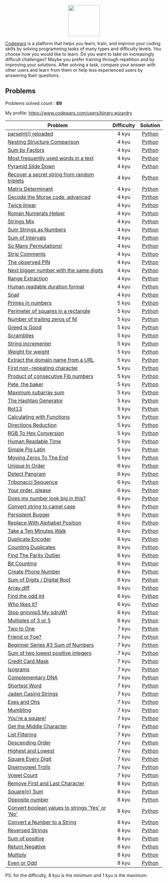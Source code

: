 <p align="center">
    <a href="https://www.codewars.com/">
        <img height=100 src="https://www.qualified.io/shared/images/codewars-black-large-24a9d355.png">
    </a>
</p>

[Codewars](https://www.codewars.com/) is a platform that helps you learn, train, and improve your coding skills by solving programming tasks of many types and difficulty levels. 
You choose how you would like to learn. Do you want to take on increasingly difficult challenges? Maybe you prefer training through repetition and by improving your solutions. 
After solving a task, compare your answer with other users and learn from them or help less experienced users by answering their questions.

## Problems

Problems solved count : **89**

My profile: https://www.codewars.com/users/binary.wizardry

| Problem | Difficulty | Solution |
|---------|:----------:|:------:|
| [parseInt() reloaded](https://www.codewars.com/kata/525c7c5ab6aecef16e0001a5) | 4 kyu | [Python](Python/4%20kyu/parseInt()%20reloaded.py) |
| [Nesting Structure Comparison](https://www.codewars.com/kata/520446778469526ec0000001) | 4 kyu | [Python](Python/4%20kyu/Nesting%20Structure%20Comparison.py) |
| [Sum by Factors](https://www.codewars.com/kata/54d496788776e49e6b00052f) | 4 kyu | [Python](Python/4%20kyu/Sum%20by%20Factors.py) |
| [Most frequently used words in a text](https://www.codewars.com/kata/51e056fe544cf36c410000fb) | 4 kyu | [Python](Python/4%20kyu/Most%20frequently%20used%20words%20in%20a%20text.py) |
| [Pyramid Slide Down](https://www.codewars.com/kata/551f23362ff852e2ab000037) | 4 kyu | [Python](Python/4%20kyu/Pyramid%20Slide%20Down.py) |
| [Recover a secret string from random triplets](https://www.codewars.com/kata/53f40dff5f9d31b813000774) | 4 kyu | [Python](Python/4%20kyu/Recover%20a%20secret%20string%20from%20random%20triplets.py) |
| [Matrix Determinant](https://www.codewars.com/kata/52a382ee44408cea2500074c) | 4 kyu | [Python](Python/4%20kyu/Matrix%20Determinant.py) |
| [Decode the Morse code, advanced](https://www.codewars.com/kata/54b72c16cd7f5154e9000457) | 4 kyu | [Python](Python/4%20kyu/Decode%20the%20Morse%20code,%20advanced.py) |
| [Twice linear](https://www.codewars.com/kata/5672682212c8ecf83e000050) | 4 kyu | [Python](Python/4%20kyu/Twice%20linear.py) |
| [Roman Numerals Helper](https://www.codewars.com/kata/51b66044bce5799a7f000003) | 4 kyu | [Python](Python/4%20kyu/Roman%20Numerals%20Helper.py) |
| [Strings Mix](https://www.codewars.com/kata/5629db57620258aa9d000014) | 4 kyu | [Python](Python/4%20kyu/Strings%20Mix.py) |
| [Sum Strings as Numbers](https://www.codewars.com/kata/5324945e2ece5e1f32000370) | 4 kyu | [Python](Python/4%20kyu/Sum%20Strings%20as%20Numbers.py) |
| [Sum of Intervals](https://www.codewars.com/kata/52b7ed099cdc285c300001cd) | 4 kyu | [Python](Python/4%20kyu/Sum%20of%20Intervals.py) |
| [So Many Permutations!](https://www.codewars.com/kata/5254ca2719453dcc0b00027d) | 4 kyu | [Python](Python/4%20kyu/So%20Many%20Permutations!.py) |
| [Strip Comments](https://www.codewars.com/kata/51c8e37cee245da6b40000bd) | 4 kyu | [Python](Python/4%20kyu/Strip%20Comments.py) |
| [The observed PIN](https://www.codewars.com/kata/5263c6999e0f40dee200059d) | 4 kyu | [Python](Python/4%20kyu/The%20observed%20PIN.py) |
| [Next bigger number with the same digits](https://www.codewars.com/kata/55983863da40caa2c900004e) | 4 kyu | [Python](Python/4%20kyu/Next%20bigger%20number%20with%20the%20same%20digits.py) |
| [Range Extraction](https://www.codewars.com/kata/51ba717bb08c1cd60f00002f) | 4 kyu | [Python](Python/4%20kyu/Range%20Extraction.py) |
| [Human readable duration format](https://www.codewars.com/kata/52742f58faf5485cae000b9a) | 4 kyu | [Python](Python/4%20kyu/Human%20readable%20duration%20format.py) |
| [Snail](https://www.codewars.com/kata/521c2db8ddc89b9b7a0000c1) | 4 kyu | [Python](Python/4%20kyu/Snail.py) |
| [Primes in numbers](https://www.codewars.com/kata/54d512e62a5e54c96200019e) | 5 kyu | [Python](Python/5%20kyu/Primes%20in%20numbers.py) |
| [Perimeter of squares in a rectangle](https://www.codewars.com/kata/559a28007caad2ac4e000083) | 5 kyu | [Python](Python/5%20kyu/Perimeter%20of%20squares%20in%20a%20rectangle.py) |
| [Number of trailing zeros of N!](https://www.codewars.com/kata/52f787eb172a8b4ae1000a34) | 5 kyu | [Python](Python/5%20kyu/Number%20of%20trailing%20zeros%20of%20N!.py) |
| [Greed is Good](https://www.codewars.com/kata/5270d0d18625160ada0000e4) | 5 kyu | [Python](Python/5%20kyu/Greed%20is%20Good.py) |
| [Scramblies](https://www.codewars.com/kata/55c04b4cc56a697bb0000048) | 5 kyu | [Python](Python/5%20kyu/Scramblies.py) |
| [String incrementer](https://www.codewars.com/kata/54a91a4883a7de5d7800009c) | 5 kyu | [Python](Python/5%20kyu/String%20incrementer.py) |
| [Weight for weight](https://www.codewars.com/kata/55c6126177c9441a570000cc) | 5 kyu | [Python](Python/5%20kyu/Weight%20for%20weight.py) |
| [Extract the domain name from a URL](https://www.codewars.com/kata/514a024011ea4fb54200004b) | 5 kyu | [Python](Python/5%20kyu/Extract%20the%20domain%20name%20from%20a%20URL.py) |
| [First non-repeating character](https://www.codewars.com/kata/52bc74d4ac05d0945d00054e) | 5 kyu | [Python](Python/5%20kyu/First%20non-repeating%20character.py) |
| [Product of consecutive Fib numbers](https://www.codewars.com/kata/5541f58a944b85ce6d00006a) | 5 kyu | [Python](Python/5%20kyu/Product%20of%20consecutive%20Fib%20numbers.py) |
| [Pete, the baker](https://www.codewars.com/kata/525c65e51bf619685c000059) | 5 kyu | [Python](Python/5%20kyu/Pete,%20the%20baker.py) |
| [Maximum subarray sum](https://www.codewars.com/kata/54521e9ec8e60bc4de000d6c) | 5 kyu | [Python](Python/5%20kyu/Maximum%20subarray%20sum.py) |
| [The Hashtag Generator](https://www.codewars.com/kata/52449b062fb80683ec000024) | 5 kyu | [Python](Python/5%20kyu/The%20Hashtag%20Generator.py) |
| [Rot13](https://www.codewars.com/kata/530e15517bc88ac656000716) | 5 kyu | [Python](Python/5%20kyu/Rot13.py) |
| [Calculating with Functions](https://www.codewars.com/kata/525f3eda17c7cd9f9e000b39) | 5 kyu | [Python](Python/5%20kyu/Calculating%20with%20Functions.py) |
| [Directions Reduction](https://www.codewars.com/kata/550f22f4d758534c1100025a) | 5 kyu | [Python](Python/5%20kyu/Directions%20Reduction.py) |
| [RGB To Hex Conversion](https://www.codewars.com/kata/513e08acc600c94f01000001) | 5 kyu | [Python](Python/5%20kyu/RGB%20To%20Hex%20Conversion.py) |
| [Human Readable Time](https://www.codewars.com/kata/52685f7382004e774f0001f7) | 5 kyu | [Python](Python/5%20kyu/Human%20Readable%20Time.py) |
| [Simple Pig Latin](https://www.codewars.com/kata/520b9d2ad5c005041100000f) | 5 kyu | [Python](Python/5%20kyu/Simple%20Pig%20Latin.py) |
| [Moving Zeros To The End](https://www.codewars.com/kata/52597aa56021e91c93000cb0) | 5 kyu | [Python](Python/5%20kyu/Moving%20Zeros%20To%20The%20End.py) |
| [Unique In Order](https://www.codewars.com/kata/54e6533c92449cc251001667) | 6 kyu | [Python](Python/6%20kyu/Unique%20In%20Order.py) |
| [Detect Pangram](https://www.codewars.com/kata/545cedaa9943f7fe7b000048) | 6 kyu | [Python](Python/6%20kyu/Detect%20Pangram.py) |
| [Tribonacci Sequence](https://www.codewars.com/kata/556deca17c58da83c00002db) | 6 kyu | [Python](Python/6%20kyu/Tribonacci%20Sequence.py) |
| [Your order, please](https://www.codewars.com/kata/55c45be3b2079eccff00010f) | 6 kyu | [Python](Python/6%20kyu/Your%20order,%20please.py) |
| [Does my number look big in this?](https://www.codewars.com/kata/5287e858c6b5a9678200083c) | 6 kyu | [Python](Python/6%20kyu/Does%20my%20number%20look%20big%20in%20this%3F.py) |
| [Convert string to camel case](https://www.codewars.com/kata/517abf86da9663f1d2000003) | 6 kyu | [Python](Python/6%20kyu/Convert%20string%20to%20camel%20case.py) |
| [Persistent Bugger](https://www.codewars.com/kata/55bf01e5a717a0d57e0000ec) | 6 kyu | [Python](Python/6%20kyu/Persistent%20Bugger.py) |
| [Replace With Alphabet Position](https://www.codewars.com/kata/546f922b54af40e1e90001da) | 6 kyu | [Python](Python/6%20kyu/Replace%20With%20Alphabet%20Position.py) |
| [Take a Ten Minutes Walk](https://www.codewars.com/kata/54da539698b8a2ad76000228) | 6 kyu | [Python](Python/6%20kyu/Take%20a%20Ten%20Minutes%20Walk.py) |
| [Duplicate Encoder](https://www.codewars.com/kata/54b42f9314d9229fd6000d9c) | 6 kyu | [Python](Python/6%20kyu/Duplicate%20Encoder.py) |
| [Counting Duplicates](https://www.codewars.com/kata/54bf1c2cd5b56cc47f0007a1) | 6 kyu | [Python](Python/6%20kyu/Counting%20Duplicates.py) |
| [Find The Parity Outlier](https://www.codewars.com/kata/5526fc09a1bbd946250002dc) | 6 kyu | [Python](Python/6%20kyu/Find%20The%20Parity%20Outlier.py) |
| [Bit Counting](https://www.codewars.com/kata/526571aae218b8ee490006f4) | 6 kyu | [Python](Python/6%20kyu/Bit%20Counting.py) |
| [Create Phone Number](https://www.codewars.com/kata/525f50e3b73515a6db000b83) | 6 kyu | [Python](Python/6%20kyu/Create%20Phone%20Number.py) |
| [Sum of Digits / Digital Root](https://www.codewars.com/kata/541c8630095125aba6000c00) | 6 kyu | [Python](Python/6%20kyu/Sum%20of%20Digits%20Digital%20Root.py) |
| [Array.diff](https://www.codewars.com/kata/523f5d21c841566fde000009) | 6 kyu | [Python](Python/6%20kyu/Array.diff.py) |
| [Find the odd int](https://www.codewars.com/kata/54da5a58ea159efa38000836) | 6 kyu | [Python](Python/6%20kyu/Find%20the%20odd%20int.py) |
| [Who likes it?](https://www.codewars.com/kata/5266876b8f4bf2da9b000362) | 6 kyu | [Python](Python/6%20kyu/Who%20likes%20it%3F.py) |
| [Stop gninnipS My sdroW!](https://www.codewars.com/kata/5264d2b162488dc400000001) | 6 kyu | [Python](Python/6%20kyu/Stop%20gninnipS%20My%20sdroW!.py) |
| [Multiples of 3 or 5](https://www.codewars.com/kata/514b92a657cdc65150000006) | 6 kyu | [Python](Python/6%20kyu/Multiples%20of%203%20or%205.py) |
| [Two to One](https://www.codewars.com/kata/5656b6906de340bd1b0000ac) | 7 kyu | [Python](Python/7%20kyu/Two%20to%20One.py) |
| [Friend or Foe?](https://www.codewars.com/kata/55b42574ff091733d900002f) | 7 kyu | [Python](Python/7%20kyu/Friend%20or%20Foe%3F.py) |
| [Beginner Series #3 Sum of Numbers](https://www.codewars.com/kata/55f2b110f61eb01779000053) | 7 kyu | [Python](Python/7%20kyu/Beginner%20Series%20%233%20Sum%20of%20Numbers.py) |
| [Sum of two lowest positive integers](https://www.codewars.com/kata/558fc85d8fd1938afb000014) | 7 kyu | [Python](Python/7%20kyu/Sum%20of%20two%20lowest%20positive%20integers.py) |
| [Credit Card Mask](https://www.codewars.com/kata/5412509bd436bd33920011bc) | 7 kyu | [Python](Python/7%20kyu/Credit%20Card%20Mask.py) |
| [Isograms](https://www.codewars.com/kata/54ba84be607a92aa900000f1) | 7 kyu | [Python](Python/7%20kyu/Isograms.py) |
| [Complementary DNA](https://www.codewars.com/kata/554e4a2f232cdd87d9000038) | 7 kyu | [Python](Python/7%20kyu/Complementary%20DNA.py) |
| [Shortest Word](https://www.codewars.com/kata/57cebe1dc6fdc20c57000ac9) | 7 kyu | [Python](Python/7%20kyu/Shortest%20Word.py) |
| [Jaden Casing Strings](https://www.codewars.com/kata/5390bac347d09b7da40006f6) | 7 kyu | [Python](Python/7%20kyu/Jaden%20Casing%20Strings.py) |
| [Exes and Ohs](https://www.codewars.com/kata/55908aad6620c066bc00002a) | 7 kyu | [Python](Python/7%20kyu/Exes%20and%20Ohs.py) |
| [Mumbling](https://www.codewars.com/kata/5667e8f4e3f572a8f2000039) | 7 kyu | [Python](Python/7%20kyu/Mumbling.py) |
| [You're a square!](https://www.codewars.com/kata/54c27a33fb7da0db0100040e) | 7 kyu | [Python](Python/7%20kyu/You're%20a%20square!.py) |
| [Get the Middle Character](https://www.codewars.com/kata/56747fd5cb988479af000028) | 7 kyu | [Python](Python/7%20kyu/Get%20the%20Middle%20Character.py) |
| [List Filtering](https://www.codewars.com/kata/53dbd5315a3c69eed20002dd) | 7 kyu | [Python](Python/7%20kyu/List%20Filtering.py) |
| [Descending Order](https://www.codewars.com/kata/5467e4d82edf8bbf40000155) | 7 kyu | [Python](Python/7%20kyu/Descending%20Order.py) |
| [Highest and Lowest](https://www.codewars.com/kata/554b4ac871d6813a03000035) | 7 kyu | [Python](Python/7%20kyu/Highest%20and%20Lowest.py) |
| [Square Every Digit](https://www.codewars.com/kata/546e2562b03326a88e000020) | 7 kyu | [Python](Python/7%20kyu/Square%20Every%20Digit.py) |
| [Disemvowel Trolls](https://www.codewars.com/kata/52fba66badcd10859f00097e) | 7 kyu | [Python](Python/7%20kyu/Disemvowel%20Trolls.py) |
| [Vowel Count](https://www.codewars.com/kata/54ff3102c1bad923760001f3) | 7 kyu | [Python](Python/7%20kyu/Vowel%20Count.py) |
| [Remove First and Last Character](https://www.codewars.com/kata/56bc28ad5bdaeb48760009b0) | 8 kyu | [Python](Python/8%20kyu/Remove%20First%20and%20Last%20Character.py) |
| [Square(n) Sum](https://www.codewars.com/kata/515e271a311df0350d00000f) | 8 kyu | [Python](Python/8%20kyu/Square(n)%20Sum.py) |
| [Opposite number](https://www.codewars.com/kata/56dec885c54a926dcd001095) | 8 kyu | [Python](Python/8%20kyu/Opposite%20number.py) |
| [Convert boolean values to strings 'Yes' or 'No'](https://www.codewars.com/kata/53369039d7ab3ac506000467) | 8 kyu | [Python](Python/8%20kyu/Convert%20boolean%20values%20to%20strings%20'Yes'%20or%20'No'.py) |
| [Convert a Number to a String](https://www.codewars.com/kata/5265326f5fda8eb1160004c8) | 8 kyu | [Python](Python/8%20kyu/Convert%20a%20Number%20to%20a%20String.py) |
| [Reversed Strings](https://www.codewars.com/kata/5168bb5dfe9a00b126000018) | 8 kyu | [Python](Python/8%20kyu/Reversed%20Strings.py) |
| [Sum of positive](https://www.codewars.com/kata/5715eaedb436cf5606000381) | 8 kyu | [Python](Python/8%20kyu/Sum%20of%20positive.py) |
| [Return Negative](https://www.codewars.com/kata/55685cd7ad70877c23000102) | 8 kyu | [Python](Python/8%20kyu/Return%20Negative.py) |
| [Multiply](https://www.codewars.com/kata/50654ddff44f800200000004) | 8 kyu | [Python](Python/8%20kyu/Multiply.py) |
| [Even or Odd](https://www.codewars.com/kata/53da3dbb4a5168369a0000fe) | 8 kyu | [Python](Python/8%20kyu/Even%20or%20Odd.py) |

PS: for the difficulty, 8 kyu is the minimum and 1 kyu is the maximum.
